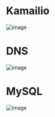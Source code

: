 # Kamailio
![image](https://user-images.githubusercontent.com/12033768/74919216-53f91f00-53db-11ea-95f9-70f1f68bb340.png)
# DNS
![image](https://user-images.githubusercontent.com/12033768/75012278-b8c38080-5492-11ea-88d0-86892de37a6e.png)
# MySQL
![image](https://user-images.githubusercontent.com/12033768/74920029-8a836980-53dc-11ea-93f3-d847acb6bb0d.png)
